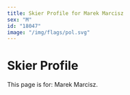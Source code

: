 ```yaml
---
title: Skier Profile for Marek Marcisz
sex: "M"
id: "18047"
image: "/img/flags/pol.svg" 
---
```


# Skier Profile

This page is for: Marek Marcisz.
    